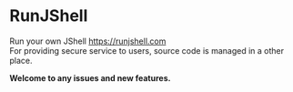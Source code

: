 # RunJShell
Run your own JShell  https://runjshell.com <br>
For providing secure service to users, source code is managed in a other place.   

**Welcome to any issues and new features.**
